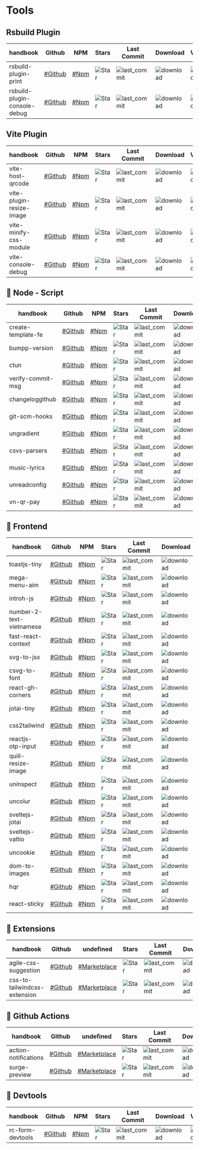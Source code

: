 # Tools

## Rsbuild Plugin
| handbook | Github | NPM | Stars | Last Commit | Download | Version |
  | --- | --- | --- | --- | --- | --- | --- |
| rsbuild-plugin-print | [#Github](https://github.com/hunghg255/rsbuild-plugin-print) | [#Npm](https://www.npmjs.com/package/rsbuild-plugin-print) | ![Star](https://img.shields.io/github/stars/hunghg255/rsbuild-plugin-print?style=flat) | ![last_commit](https://img.shields.io/github/last-commit/hunghg255/rsbuild-plugin-print?style=flat&label=last) | ![download](https://badgen.net/npm/dm/rsbuild-plugin-print?label=npm&color=dd4e4c) | ![version](https://img.shields.io/npm/v/rsbuild-plugin-print.svg?label=&logo=npm) |
| rsbuild-plugin-console-debug | [#Github](https://github.com/hunghg255/rsbuild-plugin-console-debug) | [#Npm](https://www.npmjs.com/package/rsbuild-plugin-console-debug) | ![Star](https://img.shields.io/github/stars/hunghg255/rsbuild-plugin-console-debug?style=flat) | ![last_commit](https://img.shields.io/github/last-commit/hunghg255/rsbuild-plugin-console-debug?style=flat&label=last) | ![download](https://badgen.net/npm/dm/rsbuild-plugin-console-debug?label=npm&color=dd4e4c) | ![version](https://img.shields.io/npm/v/rsbuild-plugin-console-debug.svg?label=&logo=npm) |

## Vite Plugin
| handbook | Github | NPM | Stars | Last Commit | Download | Version |
  | --- | --- | --- | --- | --- | --- | --- |
| vite-host-qrcode | [#Github](https://github.com/hunghg255/vite-host-qrcode) | [#Npm](https://www.npmjs.com/package/vite-host-qrcode) | ![Star](https://img.shields.io/github/stars/hunghg255/vite-host-qrcode?style=flat) | ![last_commit](https://img.shields.io/github/last-commit/hunghg255/vite-host-qrcode?style=flat&label=last) | ![download](https://badgen.net/npm/dm/vite-host-qrcode?label=npm&color=dd4e4c) | ![version](https://img.shields.io/npm/v/vite-host-qrcode.svg?label=&logo=npm) |
| vite-plugin-resize-image | [#Github](https://github.com/hunghg255/vite-plugin-resize-image) | [#Npm](https://www.npmjs.com/package/vite-plugin-resize-image) | ![Star](https://img.shields.io/github/stars/hunghg255/vite-plugin-resize-image?style=flat) | ![last_commit](https://img.shields.io/github/last-commit/hunghg255/vite-plugin-resize-image?style=flat&label=last) | ![download](https://badgen.net/npm/dm/vite-plugin-resize-image?label=npm&color=dd4e4c) | ![version](https://img.shields.io/npm/v/vite-plugin-resize-image.svg?label=&logo=npm) |
| vite-minify-css-module | [#Github](https://github.com/hunghg255/vite-minify-css-module) | [#Npm](https://www.npmjs.com/package/vite-minify-css-module) | ![Star](https://img.shields.io/github/stars/hunghg255/vite-minify-css-module?style=flat) | ![last_commit](https://img.shields.io/github/last-commit/hunghg255/vite-minify-css-module?style=flat&label=last) | ![download](https://badgen.net/npm/dm/vite-minify-css-module?label=npm&color=dd4e4c) | ![version](https://img.shields.io/npm/v/vite-minify-css-module.svg?label=&logo=npm) |
| vite-console-debug | [#Github](https://github.com/hunghg255/vite-console-debug) | [#Npm](https://www.npmjs.com/package/vite-console-debug) | ![Star](https://img.shields.io/github/stars/hunghg255/vite-console-debug?style=flat) | ![last_commit](https://img.shields.io/github/last-commit/hunghg255/vite-console-debug?style=flat&label=last) | ![download](https://badgen.net/npm/dm/vite-console-debug?label=npm&color=dd4e4c) | ![version](https://img.shields.io/npm/v/vite-console-debug.svg?label=&logo=npm) |

## 💼 Node - Script
| handbook | Github | NPM | Stars | Last Commit | Download | Version |
  | --- | --- | --- | --- | --- | --- | --- |
| create-template-fe | [#Github](https://github.com/hunghg255/create-template-fe) | [#Npm](https://www.npmjs.com/package/create-template-fe) | ![Star](https://img.shields.io/github/stars/hunghg255/create-template-fe?style=flat) | ![last_commit](https://img.shields.io/github/last-commit/hunghg255/create-template-fe?style=flat&label=last) | ![download](https://badgen.net/npm/dm/create-template-fe?label=npm&color=dd4e4c) | ![version](https://img.shields.io/npm/v/create-template-fe.svg?label=&logo=npm) |
| bumpp-version | [#Github](https://github.com/hunghg255/bumpp-version) | [#Npm](https://www.npmjs.com/package/bumpp-version) | ![Star](https://img.shields.io/github/stars/hunghg255/bumpp-version?style=flat) | ![last_commit](https://img.shields.io/github/last-commit/hunghg255/bumpp-version?style=flat&label=last) | ![download](https://badgen.net/npm/dm/bumpp-version?label=npm&color=dd4e4c) | ![version](https://img.shields.io/npm/v/bumpp-version.svg?label=&logo=npm) |
| ctun | [#Github](https://github.com/hunghg255/ctun) | [#Npm](https://www.npmjs.com/package/ctun) | ![Star](https://img.shields.io/github/stars/hunghg255/ctun?style=flat) | ![last_commit](https://img.shields.io/github/last-commit/hunghg255/ctun?style=flat&label=last) | ![download](https://badgen.net/npm/dm/ctun?label=npm&color=dd4e4c) | ![version](https://img.shields.io/npm/v/ctun.svg?label=&logo=npm) |
| verify-commit-msg | [#Github](https://github.com/hunghg255/verify-commit-msg) | [#Npm](https://www.npmjs.com/package/verify-commit-msg) | ![Star](https://img.shields.io/github/stars/hunghg255/verify-commit-msg?style=flat) | ![last_commit](https://img.shields.io/github/last-commit/hunghg255/verify-commit-msg?style=flat&label=last) | ![download](https://badgen.net/npm/dm/verify-commit-msg?label=npm&color=dd4e4c) | ![version](https://img.shields.io/npm/v/verify-commit-msg.svg?label=&logo=npm) |
| changeloggithub | [#Github](https://github.com/hunghg255/changeloggithub) | [#Npm](https://www.npmjs.com/package/changeloggithub) | ![Star](https://img.shields.io/github/stars/hunghg255/changeloggithub?style=flat) | ![last_commit](https://img.shields.io/github/last-commit/hunghg255/changeloggithub?style=flat&label=last) | ![download](https://badgen.net/npm/dm/changeloggithub?label=npm&color=dd4e4c) | ![version](https://img.shields.io/npm/v/changeloggithub.svg?label=&logo=npm) |
| git-scm-hooks | [#Github](https://github.com/hunghg255/git-scm-hooks) | [#Npm](https://www.npmjs.com/package/git-scm-hooks) | ![Star](https://img.shields.io/github/stars/hunghg255/git-scm-hooks?style=flat) | ![last_commit](https://img.shields.io/github/last-commit/hunghg255/git-scm-hooks?style=flat&label=last) | ![download](https://badgen.net/npm/dm/git-scm-hooks?label=npm&color=dd4e4c) | ![version](https://img.shields.io/npm/v/git-scm-hooks.svg?label=&logo=npm) |
| ungradient | [#Github](https://github.com/hunghg255/ungradient) | [#Npm](https://www.npmjs.com/package/ungradient) | ![Star](https://img.shields.io/github/stars/hunghg255/ungradient?style=flat) | ![last_commit](https://img.shields.io/github/last-commit/hunghg255/ungradient?style=flat&label=last) | ![download](https://badgen.net/npm/dm/ungradient?label=npm&color=dd4e4c) | ![version](https://img.shields.io/npm/v/ungradient.svg?label=&logo=npm) |
| csvs-parsers | [#Github](https://github.com/hunghg255/csvs-parsers) | [#Npm](https://www.npmjs.com/package/csvs-parsers) | ![Star](https://img.shields.io/github/stars/hunghg255/csvs-parsers?style=flat) | ![last_commit](https://img.shields.io/github/last-commit/hunghg255/csvs-parsers?style=flat&label=last) | ![download](https://badgen.net/npm/dm/csvs-parsers?label=npm&color=dd4e4c) | ![version](https://img.shields.io/npm/v/csvs-parsers.svg?label=&logo=npm) |
| music-lyrics | [#Github](https://github.com/hunghg255/music-lyrics) | [#Npm](https://www.npmjs.com/package/@hunghg255/music-lyrics) | ![Star](https://img.shields.io/github/stars/hunghg255/music-lyric?style=flat) | ![last_commit](https://img.shields.io/github/last-commit/hunghg255/music-lyric?style=flat&label=last) | ![download](https://badgen.net/npm/dm/@hunghg255/music-lyrics?label=npm&color=dd4e4c) | ![version](https://img.shields.io/npm/v/@hunghg255/music-lyrics.svg?label=&logo=npm) |
| unreadconfig | [#Github](https://github.com/hunghg255/unreadconfig) | [#Npm](https://www.npmjs.com/package/unreadconfig) | ![Star](https://img.shields.io/github/stars/hunghg255/unreadconfig?style=flat) | ![last_commit](https://img.shields.io/github/last-commit/hunghg255/unreadconfig?style=flat&label=last) | ![download](https://badgen.net/npm/dm/unreadconfig?label=npm&color=dd4e4c) | ![version](https://img.shields.io/npm/v/unreadconfig.svg?label=&logo=npm) |
| vn-qr-pay | [#Github](https://github.com/hunghg255/vn-qr-pay) | [#Npm](https://www.npmjs.com/package/vn-qr-pay) | ![Star](https://img.shields.io/github/stars/hunghg255/vn-qr-pay?style=flat) | ![last_commit](https://img.shields.io/github/last-commit/hunghg255/vn-qr-pay?style=flat&label=last) | ![download](https://badgen.net/npm/dm/vn-qr-pay?label=npm&color=dd4e4c) | ![version](https://img.shields.io/npm/v/vn-qr-pay.svg?label=&logo=npm) |

## 💼 Frontend
| handbook | Github | NPM | Stars | Last Commit | Download | Version |
  | --- | --- | --- | --- | --- | --- | --- |
| toastjs-tiny | [#Github](https://github.com/hunghg255/toast) | [#Npm](https://www.npmjs.com/package/toastjs-tiny) | ![Star](https://img.shields.io/github/stars/hunghg255/toast?style=flat) | ![last_commit](https://img.shields.io/github/last-commit/hunghg255/toast?style=flat&label=last) | ![download](https://badgen.net/npm/dm/toastjs-tiny?label=npm&color=dd4e4c) | ![version](https://img.shields.io/npm/v/toastjs-tiny.svg?label=&logo=npm) |
| mega-menu-aim | [#Github](https://github.com/hunghg255/mega-menu-aim) | [#Npm](https://www.npmjs.com/package/mega-menu-aim) | ![Star](https://img.shields.io/github/stars/hunghg255/mega-menu-aim?style=flat) | ![last_commit](https://img.shields.io/github/last-commit/hunghg255/mega-menu-aim?style=flat&label=last) | ![download](https://badgen.net/npm/dm/mega-menu-aim?label=npm&color=dd4e4c) | ![version](https://img.shields.io/npm/v/mega-menu-aim.svg?label=&logo=npm) |
| introh-js | [#Github](https://github.com/hunghg255/intro-js) | [#Npm](https://www.npmjs.com/package/introh-js) | ![Star](https://img.shields.io/github/stars/hunghg255/intro-js?style=flat) | ![last_commit](https://img.shields.io/github/last-commit/hunghg255/intro-js?style=flat&label=last) | ![download](https://badgen.net/npm/dm/introh-js?label=npm&color=dd4e4c) | ![version](https://img.shields.io/npm/v/introh-js.svg?label=&logo=npm) |
| number-2-text-vietnamese | [#Github](https://github.com/hunghg255/number-2-text-vietnamese) | [#Npm](https://www.npmjs.com/package/number-2-text-vietnamese) | ![Star](https://img.shields.io/github/stars/hunghg255/number-2-text-vietnamese?style=flat) | ![last_commit](https://img.shields.io/github/last-commit/hunghg255/number-2-text-vietnamese?style=flat&label=last) | ![download](https://badgen.net/npm/dm/number-2-text-vietnamese?label=npm&color=dd4e4c) | ![version](https://img.shields.io/npm/v/number-2-text-vietnamese.svg?label=&logo=npm) |
| fast-react-context | [#Github](https://github.com/hunghg255/fast-react-context) | [#Npm](https://www.npmjs.com/package/fast-react-context) | ![Star](https://img.shields.io/github/stars/hunghg255/fast-react-context?style=flat) | ![last_commit](https://img.shields.io/github/last-commit/hunghg255/fast-react-context?style=flat&label=last) | ![download](https://badgen.net/npm/dm/fast-react-context?label=npm&color=dd4e4c) | ![version](https://img.shields.io/npm/v/fast-react-context.svg?label=&logo=npm) |
| svg-to-jsx | [#Github](https://github.com/hunghg255/svg-to-jsx) | [#Npm](https://www.npmjs.com/package/agile-svg2jsx) | ![Star](https://img.shields.io/github/stars/hunghg255/svg-to-jsx?style=flat) | ![last_commit](https://img.shields.io/github/last-commit/hunghg255/svg-to-jsx?style=flat&label=last) | ![download](https://badgen.net/npm/dm/agile-svg2jsx?label=npm&color=dd4e4c) | ![version](https://img.shields.io/npm/v/agile-svg2jsx.svg?label=&logo=npm) |
| csvg-to-font | [#Github](https://github.com/hunghg255/svg-to-font) | [#Npm](https://www.npmjs.com/package/csvg-to-font) | ![Star](https://img.shields.io/github/stars/hunghg255/svg-to-font?style=flat) | ![last_commit](https://img.shields.io/github/last-commit/hunghg255/svg-to-font?style=flat&label=last) | ![download](https://badgen.net/npm/dm/csvg-to-font?label=npm&color=dd4e4c) | ![version](https://img.shields.io/npm/v/csvg-to-font.svg?label=&logo=npm) |
| react-gh-corners | [#Github](https://github.com/hunghg255/react-github-corners) | [#Npm](https://www.npmjs.com/package/react-gh-corners) | ![Star](https://img.shields.io/github/stars/hunghg255/react-github-corners?style=flat) | ![last_commit](https://img.shields.io/github/last-commit/hunghg255/react-github-corners?style=flat&label=last) | ![download](https://badgen.net/npm/dm/react-gh-corners?label=npm&color=dd4e4c) | ![version](https://img.shields.io/npm/v/react-gh-corners.svg?label=&logo=npm) |
| jotai-tiny | [#Github](https://github.com/hunghg255/jotai-tiny) | [#Npm](https://www.npmjs.com/package/jotai-tiny) | ![Star](https://img.shields.io/github/stars/hunghg255/jotai-tiny?style=flat) | ![last_commit](https://img.shields.io/github/last-commit/hunghg255/jotai-tiny?style=flat&label=last) | ![download](https://badgen.net/npm/dm/jotai-tiny?label=npm&color=dd4e4c) | ![version](https://img.shields.io/npm/v/jotai-tiny.svg?label=&logo=npm) |
| css2tailwind | [#Github](https://github.com/hunghg255/css2tailwind) | [#Npm](https://www.npmjs.com/package/css2tailwind) | ![Star](https://img.shields.io/github/stars/hunghg255/css2tailwind?style=flat) | ![last_commit](https://img.shields.io/github/last-commit/hunghg255/css2tailwind?style=flat&label=last) | ![download](https://badgen.net/npm/dm/css2tailwind?label=npm&color=dd4e4c) | ![version](https://img.shields.io/npm/v/css2tailwind.svg?label=&logo=npm) |
| reactjs-otp-input | [#Github](https://github.com/hunghg255/reactjs-otp-input) | [#Npm](https://www.npmjs.com/package/reactjs-otp-input) | ![Star](https://img.shields.io/github/stars/hunghg255/reactjs-otp-input?style=flat) | ![last_commit](https://img.shields.io/github/last-commit/hunghg255/reactjs-otp-input?style=flat&label=last) | ![download](https://badgen.net/npm/dm/reactjs-otp-input?label=npm&color=dd4e4c) | ![version](https://img.shields.io/npm/v/reactjs-otp-input.svg?label=&logo=npm) |
| quill-resize-image | [#Github](https://github.com/hunghg255/quill-resize-image) | [#Npm](https://www.npmjs.com/package/quill-resize-image) | ![Star](https://img.shields.io/github/stars/hunghg255/quill-resize-image?style=flat) | ![last_commit](https://img.shields.io/github/last-commit/hunghg255/quill-resize-image?style=flat&label=last) | ![download](https://badgen.net/npm/dm/quill-resize-image?label=npm&color=dd4e4c) | ![version](https://img.shields.io/npm/v/quill-resize-image.svg?label=&logo=npm) |
| uninspect | [#Github](https://github.com/hunghg255/uninspect) | [#Npm](https://www.npmjs.com/package/uninspect) | ![Star](https://img.shields.io/github/stars/hunghg255/uninspect?style=flat) | ![last_commit](https://img.shields.io/github/last-commit/hunghg255/uninspect?style=flat&label=last) | ![download](https://badgen.net/npm/dm/uninspect?label=npm&color=dd4e4c) | ![version](https://img.shields.io/npm/v/uninspect.svg?label=&logo=npm) |
| uncolur | [#Github](https://github.com/hunghg255/uncolur) | [#Npm](https://www.npmjs.com/package/uncolur) | ![Star](https://img.shields.io/github/stars/hunghg255/uncolur?style=flat) | ![last_commit](https://img.shields.io/github/last-commit/hunghg255/uncolur?style=flat&label=last) | ![download](https://badgen.net/npm/dm/uncolur?label=npm&color=dd4e4c) | ![version](https://img.shields.io/npm/v/uncolur.svg?label=&logo=npm) |
| sveltejs-jotai | [#Github](https://github.com/hunghg255/sveltejs-jotai) | [#Npm](https://www.npmjs.com/package/sveltejs-jotai) | ![Star](https://img.shields.io/github/stars/hunghg255/sveltejs-jotai?style=flat) | ![last_commit](https://img.shields.io/github/last-commit/hunghg255/sveltejs-jotai?style=flat&label=last) | ![download](https://badgen.net/npm/dm/sveltejs-jotai?label=npm&color=dd4e4c) | ![version](https://img.shields.io/npm/v/sveltejs-jotai.svg?label=&logo=npm) |
| sveltejs-valtio | [#Github](https://github.com/hunghg255/sveltejs-valtio) | [#Npm](https://www.npmjs.com/package/sveltejs-valtio) | ![Star](https://img.shields.io/github/stars/hunghg255/sveltejs-valtio?style=flat) | ![last_commit](https://img.shields.io/github/last-commit/hunghg255/sveltejs-valtio?style=flat&label=last) | ![download](https://badgen.net/npm/dm/sveltejs-valtio?label=npm&color=dd4e4c) | ![version](https://img.shields.io/npm/v/sveltejs-valtio.svg?label=&logo=npm) |
| uncookie | [#Github](https://github.com/hunghg255/uncookie) | [#Npm](https://www.npmjs.com/package/uncookie) | ![Star](https://img.shields.io/github/stars/hunghg255/uncookie?style=flat) | ![last_commit](https://img.shields.io/github/last-commit/hunghg255/uncookie?style=flat&label=last) | ![download](https://badgen.net/npm/dm/uncookie?label=npm&color=dd4e4c) | ![version](https://img.shields.io/npm/v/uncookie.svg?label=&logo=npm) |
| dom-to-images | [#Github](https://github.com/hunghg255/dom-to-images) | [#Npm](https://www.npmjs.com/package/dom-to-images) | ![Star](https://img.shields.io/github/stars/hunghg255/dom-to-images?style=flat) | ![last_commit](https://img.shields.io/github/last-commit/hunghg255/dom-to-images?style=flat&label=last) | ![download](https://badgen.net/npm/dm/dom-to-images?label=npm&color=dd4e4c) | ![version](https://img.shields.io/npm/v/dom-to-images.svg?label=&logo=npm) |
| hqr | [#Github](https://github.com/hunghg255/hqr) | [#Npm](https://www.npmjs.com/package/hqr) | ![Star](https://img.shields.io/github/stars/hunghg255/hqr?style=flat) | ![last_commit](https://img.shields.io/github/last-commit/hunghg255/hqr?style=flat&label=last) | ![download](https://badgen.net/npm/dm/hqr?label=npm&color=dd4e4c) | ![version](https://img.shields.io/npm/v/hqr.svg?label=&logo=npm) |
| react-sticky | [#Github](https://github.com/hunghg255/reactjs-s4y) | [#Npm](https://www.npmjs.com/package/reactjs-s4y) | ![Star](https://img.shields.io/github/stars/hunghg255/reactjs-s4y?style=flat) | ![last_commit](https://img.shields.io/github/last-commit/hunghg255/reactjs-s4y?style=flat&label=last) | ![download](https://badgen.net/npm/dm/reactjs-s4y?label=npm&color=dd4e4c) | ![version](https://img.shields.io/npm/v/reactjs-s4y.svg?label=&logo=npm) |

## 💼 Extensions
| handbook | Github | undefined | Stars | Last Commit | Download | Version |
  | --- | --- | --- | --- | --- | --- | --- |
| agile-css-suggestion | [#Github](https://github.com/hunghg255/agile-css-suggestion) | [#Marketplace](https://marketplace.visualstudio.com/items?itemName=AgileCssSuggestion.agile-css-suggestion) | ![Star](https://img.shields.io/github/stars/hunghg255/agile-css-suggestion?style=flat) | ![last_commit](https://img.shields.io/github/last-commit/hunghg255/agile-css-suggestion?style=flat&label=last) | ![download](https://badgen.net/npm/dm/agile-css-suggestion?label=npm&color=dd4e4c) | ![version](https://img.shields.io/github/v/tag/hunghg255/agile-css-suggestion?style=flat&label=&labelColor=555&logo=github) |
| css-to-tailwindcss-extension | [#Github](https://github.com/hunghg255/css-to-tailwindcss-extension) | [#Marketplace](https://marketplace.visualstudio.com/items?itemName=hunghg255.css-2-tailwindcss) | ![Star](https://img.shields.io/github/stars/hunghg255/css-to-tailwindcss-extension?style=flat) | ![last_commit](https://img.shields.io/github/last-commit/hunghg255/css-to-tailwindcss-extension?style=flat&label=last) | ![download](https://badgen.net/npm/dm/css-to-tailwindcss-extension?label=npm&color=dd4e4c) | ![version](https://img.shields.io/github/v/tag/hunghg255/css-to-tailwindcss-extension?style=flat&label=&labelColor=555&logo=github) |

## 💼 Github Actions
| handbook | Github | undefined | Stars | Last Commit | Download | Version |
  | --- | --- | --- | --- | --- | --- | --- |
| action-notifications | [#Github](https://github.com/hunghg255/action-notifications) | [#Marketplace](https://github.com/marketplace/actions/github-action-notification) | ![Star](https://img.shields.io/github/stars/hunghg255/action-notifications?style=flat) | ![last_commit](https://img.shields.io/github/last-commit/hunghg255/action-notifications?style=flat&label=last) | ![download](https://badgen.net/npm/dm/action-notifications?label=npm&color=dd4e4c) | ![version](https://img.shields.io/github/v/tag/hunghg255/action-notifications?style=flat&label=&labelColor=555&logo=github) |
| surge-preview | [#Github](https://github.com/hunghg255/surge-preview) | [#Marketplace](https://github.com/hunghg255/surge-preview) | ![Star](https://img.shields.io/github/stars/hunghg255/surge-preview?style=flat) | ![last_commit](https://img.shields.io/github/last-commit/hunghg255/surge-preview?style=flat&label=last) | ![download](https://badgen.net/npm/dm/surge-preview?label=npm&color=dd4e4c) | ![version](https://img.shields.io/github/v/tag/hunghg255/surge-preview?style=flat&label=&labelColor=555&logo=github) |

## 💼 Devtools
| handbook | Github | NPM | Stars | Last Commit | Download | Version |
  | --- | --- | --- | --- | --- | --- | --- |
| rc-form-devtools | [#Github](https://github.com/hunghg255/rc-form-devtools) | [#Npm](https://github.com/hunghg255/rc-form-devtools) | ![Star](https://img.shields.io/github/stars/hunghg255/rc-form-devtools?style=flat) | ![last_commit](https://img.shields.io/github/last-commit/hunghg255/rc-form-devtools?style=flat&label=last) | ![download](https://badgen.net/npm/dm/rc-form-devtools?label=npm&color=dd4e4c) | ![version](https://img.shields.io/npm/v/rc-form-devtools.svg?label=&logo=npm) |